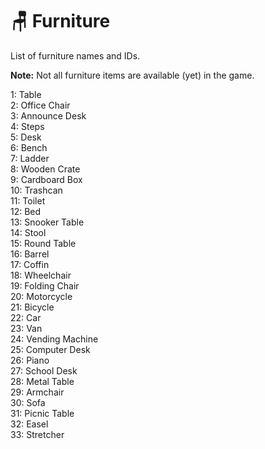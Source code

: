 # 🪑 Furniture

<show-structure for="chapter" depth="2"/>

<link-summary>
List of furniture names and IDs.
</link-summary>

**Note:** Not all furniture items are available (yet) in the game.

1: Table  
2: Office Chair  
3: Announce Desk  
4: Steps  
5: Desk  
6: Bench  
7: Ladder  
8: Wooden Crate  
9: Cardboard Box  
10: Trashcan  
11: Toilet  
12: Bed  
13: Snooker Table  
14: Stool  
15: Round Table  
16: Barrel  
17: Coffin  
18: Wheelchair  
19: Folding Chair  
20: Motorcycle  
21: Bicycle  
22: Car  
23: Van  
24: Vending Machine  
25: Computer Desk  
26: Piano  
27: School Desk  
28: Metal Table  
29: Armchair  
30: Sofa  
31: Picnic Table  
32: Easel  
33: Stretcher